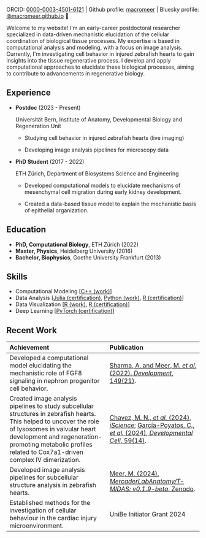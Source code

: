 ORCID: [0000-0003-4501-6121](https://orcid.org/0000-0003-4501-6121) | Github profile: [macromeer](https://github.com/macromeer) | Bluesky profile: [@macromeer.github.io](https://bsky.app/profile/macromeer.github.io) 🦋

Welcome to my website! I'm an early-career postdoctoral researcher specialized in data-driven mechanistic elucidation of the cellular coordination of biological tissue processes. My expertise is based in computational analysis and modeling, with a focus on image analysis. Currently, I'm investigating cell behavior in injured zebrafish hearts to gain insights into the tissue regenerative process. I develop and apply computational approaches to elucidate these biological processes, aiming to contribute to advancements in regenerative biology.

## **Experience**
- **Postdoc** (2023 - Present)
  
  Universität Bern, Institute of Anatomy, Developmental Biology and Regeneration Unit
  
    * Studying cell behavior in injured zebrafish hearts (live imaging)

    * Developing image analysis pipelines for microscopy data

- **PhD Student** (2017 - 2022)
  
  ETH Zürich, Department of Biosystems Science and Engineering
  
    * Developed computational models to elucidate mechanisms of mesenchymal cell migration during early kidney development.
      
    * Created a data-based tissue model to explain the mechanistic basis of epithelial organization.

## **Education**

- **PhD, Computational Biology**, ETH Zürich (2022)
- **Master, Physics**, Heidelberg University (2016)
- **Bachelor, Biophysics**, Goethe University Frankfurt (2013)

## **Skills**

*   Computational Modeling [[C++ (work)](https://git.bsse.ethz.ch/iber/Publications/2022_Meer_NPC_Condensation)]
*   Data Analysis [[Julia (certification)](https://coursera.org/share/a62d80f195c50fd8d7c7b0ece3bb2279), [Python (work)](https://github.com/macromeer), [R (certification)](https://courses.edx.org/certificates/bfb8efbaa75d4de3afa94f8599671b6d)]
*   Data Visualization [[R (work)](https://github.com/macromeer/scifig_plot_examples_R), [R (certification)](https://courses.edx.org/certificates/f4a5d4042f9c45a4892559d431aa4b2e)]
*   Deep Learning [[PyTorch (certification)](https://github.com/macromeer/macromeer.github.io/blob/main/certificates/Bern_DL_WinterSchool_2024_Certificate_MarcoMeer.pdf)]

## **Recent Work**

| Achievement                                                                                                                                                                                                                                                           | Publication                                                                                                                                                                                                              |
| :-------------------------------------------------------------------------------------------------------------------------------------------------------------------------------------------------------------------------------------------------------------------- | :-------------------------------------------------------------------------------------------------------------------------------------------------------------------------------------------------------------------------- |
| Developed a computational model elucidating the mechanistic role of FGF8 signaling in nephron progenitor cell behavior.                                                                                                                                                           | [Sharma, A. and Meer, M. *et al.* (2022). *Development*, 149(21)](https://doi.org/10.1242/dev.201012).                                                                                                                                                                         |
| Created image analysis pipelines to study subcellular structures in zebrafish hearts. This helped to uncover the role of lysosomes in valvular heart development and regeneration-promoting metabolic profiles related to Cox7a1-driven complex IV dimerization. | [Chavez, M. N., *et al.* (2024), *iScience*](https://doi.org/10.1016/j.isci.2024.111406); [García-Poyatos, C., *et al.* (2024), *Developmental Cell*, 59(14)](https://doi.org/10.1016/j.devcel.2024.04.012).                                                                                                             |
| Developed image analysis pipelines for subcellular structure analysis in zebrafish hearts.                                                                                                                                                                           | [Meer, M. (2024). *MercaderLabAnatomy/T-MIDAS: v0.1.9-beta*. Zenodo](https://doi.org/10.5281/zenodo.10728503).                                                                                                                                                        |
| Established methods for the investigation of cellular behaviour in the cardiac injury microenvironment.                                                                                                                                                                           | UniBe Initiator Grant 2024                                                                                                                                                       |
